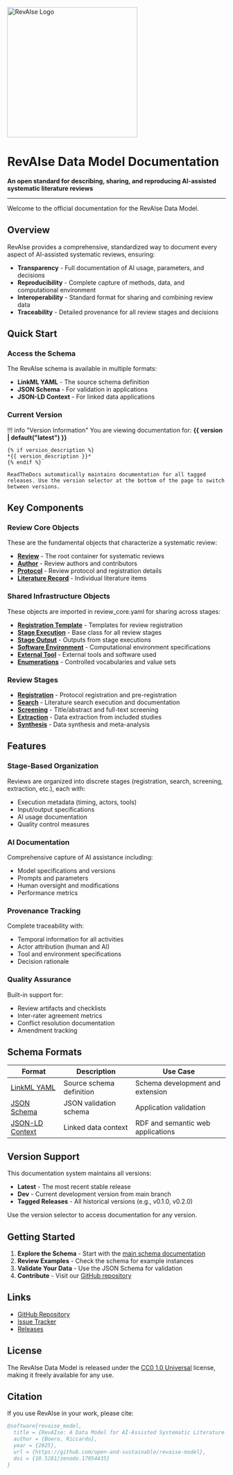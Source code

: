 <div align="left">
  <img src="assets/logo_full.png" alt="RevAIse Logo" style="width: 300px; max-width: 80%; height: auto;">
</div>

# RevAIse Data Model Documentation

**An open standard for describing, sharing, and reproducing AI-assisted systematic literature reviews**

---

Welcome to the official documentation for the RevAIse Data Model.

## Overview

RevAIse provides a comprehensive, standardized way to document every aspect of AI-assisted systematic reviews, ensuring:

- **Transparency** - Full documentation of AI usage, parameters, and decisions
- **Reproducibility** - Complete capture of methods, data, and computational environment
- **Interoperability** - Standard format for sharing and combining review data
- **Traceability** - Detailed provenance for all review stages and decisions

## Quick Start

### Access the Schema

The RevAIse schema is available in multiple formats:

- **LinkML YAML** - The source schema definition
- **JSON Schema** - For validation in applications
- **JSON-LD Context** - For linked data applications

### Current Version

!!! info "Version Information"
    You are viewing documentation for: **{{ version | default("latest") }}**
    
    {% if version_description %}
    *{{ version_description }}*
    {% endif %}
    
    ReadTheDocs automatically maintains documentation for all tagged releases. Use the version selector at the bottom of the page to switch between versions.

## Key Components

### Review Core Objects

These are the fundamental objects that characterize a systematic review:

- **[Review](schema/objects/review/)** - The root container for systematic reviews
- **[Author](schema/objects/author/)** - Review authors and contributors
- **[Protocol](schema/objects/protocol/)** - Review protocol and registration details
- **[Literature Record](schema/objects/literature_record/)** - Individual literature items

### Shared Infrastructure Objects

These objects are imported in review_core.yaml for sharing across stages:

- **[Registration Template](schema/objects/registration_template/)** - Templates for review registration
- **[Stage Execution](schema/objects/stage_execution/)** - Base class for all review stages
- **[Stage Output](schema/objects/stage_output/)** - Outputs from stage executions
- **[Software Environment](schema/objects/software_env/)** - Computational environment specifications
- **[External Tool](schema/objects/external_tool/)** - External tools and software used
- **[Enumerations](schema/objects/enums/)** - Controlled vocabularies and value sets

### Review Stages

- **[Registration](schema/stages/registration/)** - Protocol registration and pre-registration
- **[Search](schema/stages/search/)** - Literature search execution and documentation
- **[Screening](schema/stages/screening/)** - Title/abstract and full-text screening
- **[Extraction](schema/stages/extraction/)** - Data extraction from included studies
- **[Synthesis](schema/stages/synthesis/)** - Data synthesis and meta-analysis

## Features

### Stage-Based Organization
Reviews are organized into discrete stages (registration, search, screening, extraction, etc.), each with:
- Execution metadata (timing, actors, tools)
- Input/output specifications
- AI usage documentation
- Quality control measures

### AI Documentation
Comprehensive capture of AI assistance including:
- Model specifications and versions
- Prompts and parameters
- Human oversight and modifications
- Performance metrics

### Provenance Tracking
Complete traceability with:
- Temporal information for all activities
- Actor attribution (human and AI)
- Tool and environment specifications
- Decision rationale

### Quality Assurance
Built-in support for:
- Review artifacts and checklists
- Inter-rater agreement metrics
- Conflict resolution documentation
- Amendment tracking

## Schema Formats

| Format | Description | Use Case |
|--------|-------------|----------|
| [LinkML YAML](schema/main/) | Source schema definition | Schema development and extension |
| [JSON Schema](api/revaise.schema.json) | JSON validation schema | Application validation |
| [JSON-LD Context](api/context.jsonld) | Linked data context | RDF and semantic web applications |

## Version Support

This documentation system maintains all versions:

- **Latest** - The most recent stable release
- **Dev** - Current development version from main branch
- **Tagged Releases** - All historical versions (e.g., v0.1.0, v0.2.0)

Use the version selector to access documentation for any version.

## Getting Started

1. **Explore the Schema** - Start with the [main schema documentation](schema/main/)
2. **Review Examples** - Check the schema for example instances
3. **Validate Your Data** - Use the JSON Schema for validation
4. **Contribute** - Visit our [GitHub repository](https://github.com/open-and-sustainable/revaise-model)

## Links

- [GitHub Repository](https://github.com/open-and-sustainable/revaise-model)
- [Issue Tracker](https://github.com/open-and-sustainable/revaise-model/issues)
- [Releases](https://github.com/open-and-sustainable/revaise-model/releases)

## License

The RevAIse Data Model is released under the [CC0 1.0 Universal](https://creativecommons.org/publicdomain/zero/1.0/) license, making it freely available for any use.

## Citation

If you use RevAIse in your work, please cite:

```bibtex
@software{revaise_model,
  title = {RevAIse: A Data Model for AI-Assisted Systematic Literature Reviews},
  author = {Boero, Riccardo},
  year = {2025},
  url = {https://github.com/open-and-sustainable/revaise-model},
  doi = {10.5281/zenodo.17054435}
}
```
